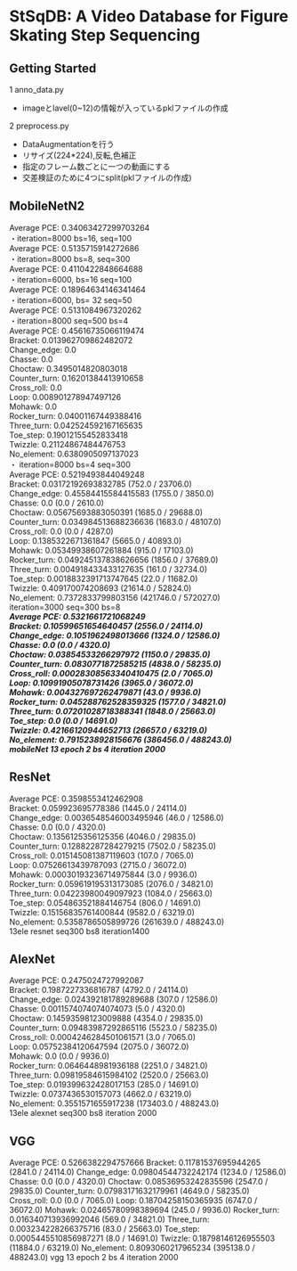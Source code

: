 # StSqDB: A Video Database for Figure Skating Step Sequencing


## Getting Started
1 anno_data.py
 * imageとlavel(0~12)の情報が入っているpklファイルの作成

2 preprocess.py
 * DataAugmentationを行う  
  * リサイズ(224*224),反転,色補正  
  * 指定のフレーム数ごとに一つの動画にする  
  * 交差検証のために4つにsplit(pklファイルの作成)



## MobileNetN2
Average PCE: 0.34063427299703264  
 ・iteration=8000 bs=16, seq=100  
Average PCE: 0.5135715914272686  
 ・iteration=8000 bs=8, seq=300      
Average PCE: 0.4110422848664688  
 ・iteration=6000, bs=16 seq=100  
Average PCE: 0.18964634146341464  
 ・iteration=6000, bs= 32 seq=50  
Average PCE: 0.5131084967320262  
 ・iteration=8000 seq=500 bs=4  
Average PCE: 0.45616735066119474  
Bracket: 0.013962709862482072  
Change_edge: 0.0  
Chasse: 0.0  
Choctaw: 0.3495014820803018  
Counter_turn: 0.16201384413910658  
Cross_roll: 0.0  
Loop: 0.008901278947497126  
Mohawk: 0.0  
Rocker_turn: 0.04001167449388416  
Three_turn: 0.042524592167165635  
Toe_step: 0.19012155452833418  
Twizzle: 0.21124867484476753  
No_element: 0.6380905097137023  
 ・ iteration=8000 bs=4 seq=300  
Average PCE: 0.5219493844049248  
Bracket: 0.03172192693832785 (752.0 / 23706.0)  
Change_edge: 0.45584415584415583 (1755.0 / 3850.0)  
Chasse: 0.0 (0.0 / 2610.0)  
Choctaw: 0.05675693883050391 (1685.0 / 29688.0)  
Counter_turn: 0.034984513688236636 (1683.0 / 48107.0)  
Cross_roll: 0.0 (0.0 / 4287.0)  
Loop: 0.1385322671361847 (5665.0 / 40893.0)  
Mohawk: 0.05349938607261884 (915.0 / 17103.0)  
Rocker_turn: 0.049245137838626656 (1856.0 / 37689.0)  
Three_turn: 0.004918433433127635 (161.0 / 32734.0)  
Toe_step: 0.0018832391713747645 (22.0 / 11682.0)  
Twizzle: 0.409170074208693 (21614.0 / 52824.0)  
No_element: 0.7372833799803156 (421746.0 / 572027.0)  
iteration=3000 seq=300 bs=8  
***Average PCE: 0.5321661721068249  
Bracket: 0.10599651654640457 (2556.0 / 24114.0)  
Change_edge: 0.1051962498013666 (1324.0 / 12586.0)  
Chasse: 0.0 (0.0 / 4320.0)  
Choctaw: 0.03854533266297972 (1150.0 / 29835.0)  
Counter_turn: 0.0830771872585215 (4838.0 / 58235.0)  
Cross_roll: 0.00028308563340410475 (2.0 / 7065.0)  
Loop: 0.10991905078731426 (3965.0 / 36072.0)  
Mohawk: 0.004327697262479871 (43.0 / 9936.0)  
Rocker_turn: 0.045288762528359325 (1577.0 / 34821.0)  
Three_turn: 0.07201028718388341 (1848.0 / 25663.0)  
Toe_step: 0.0 (0.0 / 14691.0)  
Twizzle: 0.42166120944652713 (26657.0 / 63219.0)  
No_element: 0.7915238928156676 (386456.0 / 488243.0)  
mobileNet 13 epoch 2 bs 4 iteration 2000***  



## ResNet
Average PCE: 0.3598553412462908  
Bracket: 0.059923695778386 (1445.0 / 24114.0)  
Change_edge: 0.0036548546003495946 (46.0 / 12586.0)  
Chasse: 0.0 (0.0 / 4320.0)  
Choctaw: 0.1356125356125356 (4046.0 / 29835.0)  
Counter_turn: 0.12882287284279215 (7502.0 / 58235.0)  
Cross_roll: 0.015145081387119603 (107.0 / 7065.0)  
Loop: 0.07526613439787093 (2715.0 / 36072.0)  
Mohawk: 0.00030193236714975844 (3.0 / 9936.0)  
Rocker_turn: 0.059619195313173085 (2076.0 / 34821.0)  
Three_turn: 0.04223980049097923 (1084.0 / 25663.0)  
Toe_step: 0.054863521884146754 (806.0 / 14691.0)  
Twizzle: 0.15156835761400844 (9582.0 / 63219.0)  
No_element: 0.5358786505899726 (261639.0 / 488243.0)  
13ele resnet seq300 bs8 iteration1400  



## AlexNet
Average PCE: 0.2475024727992087  
Bracket: 0.1987227336816787 (4792.0 / 24114.0)  
Change_edge: 0.024392181789289688 (307.0 / 12586.0)  
Chasse: 0.0011574074074074073 (5.0 / 4320.0)  
Choctaw: 0.14593598123009888 (4354.0 / 29835.0)  
Counter_turn: 0.09483987292865116 (5523.0 / 58235.0)  
Cross_roll: 0.0004246284501061571 (3.0 / 7065.0)  
Loop: 0.05752384120647594 (2075.0 / 36072.0)  
Mohawk: 0.0 (0.0 / 9936.0)  
Rocker_turn: 0.0646448981936188 (2251.0 / 34821.0)  
Three_turn: 0.09819584615984102 (2520.0 / 25663.0)  
Toe_step: 0.019399632428017153 (285.0 / 14691.0)  
Twizzle: 0.0737436530157073 (4662.0 / 63219.0)  
No_element: 0.3551571655917238 (173403.0 / 488243.0)  
13ele alexnet seq300 bs8 iteration 2000  

## VGG
Average PCE: 0.5266382294757666
Bracket: 0.11781537695944265 (2841.0 / 24114.0)
Change_edge: 0.09804544732242174 (1234.0 / 12586.0)
Chasse: 0.0 (0.0 / 4320.0)
Choctaw: 0.08536953242835596 (2547.0 / 29835.0)
Counter_turn: 0.07983171632179961 (4649.0 / 58235.0)
Cross_roll: 0.0 (0.0 / 7065.0)
Loop: 0.18704258150365935 (6747.0 / 36072.0)
Mohawk: 0.02465780998389694 (245.0 / 9936.0)
Rocker_turn: 0.016340713936992046 (569.0 / 34821.0)
Three_turn: 0.003234228266375716 (83.0 / 25663.0)
Toe_step: 0.0005445510856987271 (8.0 / 14691.0)
Twizzle: 0.18798146126955503 (11884.0 / 63219.0)
No_element: 0.8093060217965234 (395138.0 / 488243.0)
vgg 13 epoch 2 bs 4 iteration 2000

